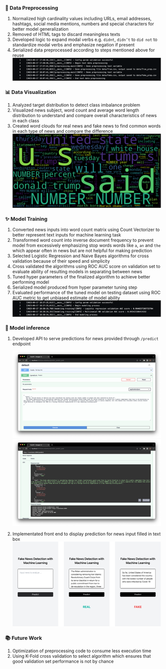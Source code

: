 ### 💯 Data Preprocessing

<!-- ![diagram](./imgs/fake-news/diagram.png) -->

1. Normalized high cardinality values including URLs, email addresses, hashtags, social media mentions, numbers and special characters for better model generalization
2. Removed of HTML tags to discard meaningless texts
3. Developed logic to expand modal verbs e.g. `didnt`, `didn’t` to `did not` to standardize modal verbs and emphasize negation if present
4. Serialized data preprocessed according to steps mentioned above for reuse
    ![processing-log](./imgs/fake-news/processing.png)


<!-- News data used in this project can be found in [data directory](https://github.com/ppkgtmm/fake-news-detection/tree/main/data) -->

### 📊 Data Visualization

1. Analyzed target distribution to detect class imbalance problem
2. Visualized news subject, word count and average word length distribution to understand and compare overall characteristics of news in each class
3. Created word clouds for real news and fake news to find common words in each type of news and compare the difference
    ![real-news-wc](./imgs/fake-news/visualization.png)

### ✨ Model Training

1. Converted news inputs into word count matrix using Count Vectorizer to better represent text inputs for machine learning task
2. Transformed word count into inverse document frequency to prevent model from excessively emphasizing stop words words like `a`, `an` and `the` which appear often in news but are not helpful for making prediction
3. Selected Logistic Regression and Naive Bayes algorithms for cross validation because of their speed and simplicity
4. Cross validated the algorithms using ROC AUC score on validation set to evaluate ability of resulting models in separating between news
5. Tuned hyper parameters of the finalized algorithm to achieve better performing model
6. Serialized model produced from hyper parameter tuning step
7. Evaluated performance of the tuned model on testing dataset using ROC AUC metric to get unbiased estimate of model ability
    ![training-log](./imgs/fake-news/training.png)

### 📰 Model inference

1. Developed API to serve predictions for news provided through `/predict` endpoint

    ![api-input](./imgs/fake-news/api-input.png)
    ![api-output](./imgs/fake-news/api-output.png)

2. Implementated front end to display prediction for news input filled in text box
    ![front-end](./imgs/fake-news/front-end.png)

### 📚 Future Work

1. Optimization of preprocessing code to consume less execution time 
2. Using K-Fold cross validation to select algorithm which ensures that good validation set performance is not by chance
